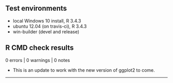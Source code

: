 ## Test environments
* local Windows 10 install, R 3.4.3
* ubuntu 12.04 (on travis-ci), R 3.4.3
* win-builder (devel and release)

## R CMD check results

0 errors | 0 warnings | 0 notes

* This is an update to work with the new version of ggplot2 to come.


---

